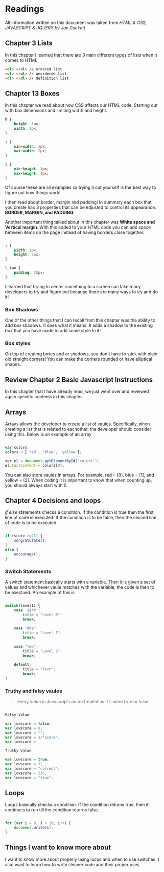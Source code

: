 # Readings

All information written on this document was taken from *HTML & CSS, JAVASCRIPT & JQUERY by Jon Duckett*.

## Chapter 3 Lists

In this chapter I learned that there are 3 main different types of lists when it comes to HTML.

```html
<ol> </ol> // ordered list
<ul> </ul> // unordered list
<dl> </dl> // definition list
```

## Chapter 13 Boxes

In this chapter we read about how CSS affects our HTML code. Starting out with box dimensions and limiting width and height.

```css
h {
    height: 1px;
    width: 1px;
}

i {
    min-width: 1px;
    max-width: 2px;
}

i {
    min-height: 1px;
    max-height: 1px;
}
```

Of course these are all examples so trying it out yourself is the best way to figure out how things work!

I then read about border, margin and padding! In summary each box that you create has 3 properties that can be edjusted to control its appearance. **BORDER, MARGIN, and PADDING**.

Another important thing talked about in this chapter was **White space and Vertical margin**. With this added to your HTML code you can add space between items on the page instead of having borders close together.

```css

l {
    width: 1px;
    height: 2px;
}

l_two {
    padding: 10px;
}
```

I learned that trying to center something to a screen can take many developers to try and figure out because there are many ways to try and do it!

### Box Shadows

One of the other things that I can recall from this chapter was the ability to add box shadows. It does what it means. It adds a shadow to the existing box that you have made to add some style to it!

### Box styles

On top of creating boxes and or shadows, you don't have to stick with plain old straight corners! You can make the corners rounded or have elliptical shapes.

## Review Chapter 2 Basic Javascript Instructions

In this chapter that I have already read, we just went over and reviewed again specific contents in this chapter.

## Arrays

Arrays allows the developer to create a list of vaules. Specifically, when creating a list that is related to eachother, the developer should consider using this. Below is an example of an array

```js

var colors;
colors = ['red', 'blue', 'yellow'];

ver el = document.getElementById('colors');
el.textContent = colors[0];

```

You can also store vaules in arrays. For example, red = [0], blue = [1], and yellow = [2]. When coding it is important to know that when counting up, you should always start with 0.

## Chapter 4 Decisions and loops

*if else* statements checks a condition. If the condition is true then the first line of code is executed. If the condition is to be false, then the second line of code is to be executed.

```js

if (score >=25) {
    congratulate();
}
else {
    encourage();
}
```

### Switch Statements

A switch statement basically starts with a variable. Then it is given a set of values and whichever vaule matches with the variable, the code is then to be exectued. An example of this is

```js

switch(level1) {
    case 'Zero':
        title = "Level 0";
        break;
    
    case "One":
        title = "Level 1";
        break;
    
    case "Two":
        title = "Level 2";
        break;
    
    default:
        title = "Test";
        break;
}
```

### Truthy and falsy vaules

> Every value in Javascript can  be treated as if it were true or false.

```js

Falsy Value

var lowscore = false;
var lowscore = 0;
var lowscore = "";
var lowscore = 1/"score";
var lowscore = 

Truthy Value

var lowscore = true;
var lowscore = 1;
var lowscore = "correct";
var lowscore = 3/6;
var lowscore = "true";

```

## Loops

Loops basically checks a condition. If the condition returns true, then it continues to run till the condition returns false.

```js

for (var i = 0; i < 10; i++) {
    document.write(i);
}

```

## Things I want to know more about

I want to know more about properly using loops and when to use switches. I also want to learn how to write cleaner code and their proper uses.
